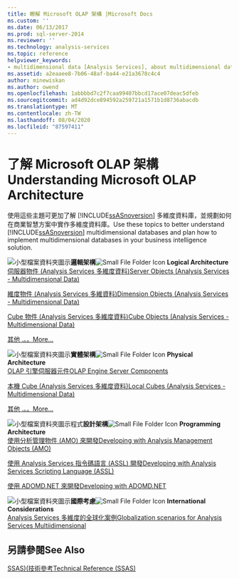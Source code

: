 ```yaml
---
title: 瞭解 Microsoft OLAP 架構 |Microsoft Docs
ms.custom: ''
ms.date: 06/13/2017
ms.prod: sql-server-2014
ms.reviewer: ''
ms.technology: analysis-services
ms.topic: reference
helpviewer_keywords:
- multidimensional data [Analysis Services], about multidimensional data
ms.assetid: a2eaaee8-7b06-48af-ba44-e21a3678c4c4
author: minewiskan
ms.author: owend
ms.openlocfilehash: 1abbbbd7c2f7caa99407bbcd17ace07deac5dfeb
ms.sourcegitcommit: ad4d92dce894592a259721a1571b1d8736abacdb
ms.translationtype: MT
ms.contentlocale: zh-TW
ms.lasthandoff: 08/04/2020
ms.locfileid: "87597411"
---
```

# <a name="understanding-microsoft-olap-architecture"></a><span data-ttu-id="15c3a-102">了解 Microsoft OLAP 架構</span><span class="sxs-lookup"><span data-stu-id="15c3a-102">Understanding Microsoft OLAP Architecture</span></span>
  <span data-ttu-id="15c3a-103">使用這些主題可更加了解 [!INCLUDE[ssASnoversion](../../../includes/ssasnoversion-md.md)] 多維度資料庫，並規劃如何在商業智慧方案中實作多維度資料庫。</span><span class="sxs-lookup"><span data-stu-id="15c3a-103">Use these topics to better understand [!INCLUDE[ssASnoversion](../../../includes/ssasnoversion-md.md)] multidimensional databases and plan how to implement multidimensional databases in your business intelligence solution.</span></span>  
  
 <span data-ttu-id="15c3a-104">![小型檔案資料夾圖示](../../../integration-services/media/filefolder-small.gif "小型檔案資料夾圖示")**邏輯架構**</span><span class="sxs-lookup"><span data-stu-id="15c3a-104">![Small File Folder Icon](../../../integration-services/media/filefolder-small.gif "Small File Folder Icon") **Logical Architecture**</span></span>  
 [<span data-ttu-id="15c3a-105">伺服器物件 &#40;Analysis Services 多維度資料&#41;</span><span class="sxs-lookup"><span data-stu-id="15c3a-105">Server Objects &#40;Analysis Services - Multidimensional Data&#41;</span></span>](../olap-logical/server-objects-analysis-services-multidimensional-data.md)  
  
 [<span data-ttu-id="15c3a-106">維度物件 &#40;Analysis Services 多維資料&#41;</span><span class="sxs-lookup"><span data-stu-id="15c3a-106">Dimension Objects &#40;Analysis Services - Multidimensional Data&#41;</span></span>](../../multidimensional-models-olap-logical-dimension-objects/dimension-objects-analysis-services-multidimensional-data.md)  
  
 [<span data-ttu-id="15c3a-107">Cube 物件 &#40;Analysis Services 多維度資料&#41;</span><span class="sxs-lookup"><span data-stu-id="15c3a-107">Cube Objects &#40;Analysis Services - Multidimensional Data&#41;</span></span>](../../multidimensional-models-olap-logical-cube-objects/cube-objects-analysis-services-multidimensional-data.md)  
  
 [<span data-ttu-id="15c3a-108">其他 .。。</span><span class="sxs-lookup"><span data-stu-id="15c3a-108">More...</span></span>](../olap-logical/understanding-microsoft-olap-logical-architecture.md)  
  
 <span data-ttu-id="15c3a-109">![小型檔案資料夾圖示](../../../integration-services/media/filefolder-small.gif "小型檔案資料夾圖示")**實體架構**</span><span class="sxs-lookup"><span data-stu-id="15c3a-109">![Small File Folder Icon](../../../integration-services/media/filefolder-small.gif "Small File Folder Icon") **Physical Architecture**</span></span>  
 [<span data-ttu-id="15c3a-110">OLAP 引擎伺服器元件</span><span class="sxs-lookup"><span data-stu-id="15c3a-110">OLAP Engine Server Components</span></span>](olap-engine-server-components.md)  
  
 [<span data-ttu-id="15c3a-111">本機 Cube &#40;Analysis Services 多維度資料&#41;</span><span class="sxs-lookup"><span data-stu-id="15c3a-111">Local Cubes &#40;Analysis Services - Multidimensional Data&#41;</span></span>](local-cubes-analysis-services-multidimensional-data.md)  
  
 [<span data-ttu-id="15c3a-112">其他 .。。</span><span class="sxs-lookup"><span data-stu-id="15c3a-112">More...</span></span>](understanding-microsoft-olap-physical-architecture.md)  
  
 <span data-ttu-id="15c3a-113">![小型檔案資料夾圖示](../../../integration-services/media/filefolder-small.gif "小型檔案資料夾圖示")程式**設計架構**</span><span class="sxs-lookup"><span data-stu-id="15c3a-113">![Small File Folder Icon](../../../integration-services/media/filefolder-small.gif "Small File Folder Icon") **Programming Architecture**</span></span>  
 [<span data-ttu-id="15c3a-114">使用分析管理物件 &#40;AMO&#41; 來開發</span><span class="sxs-lookup"><span data-stu-id="15c3a-114">Developing with Analysis Management Objects &#40;AMO&#41;</span></span>](https://docs.microsoft.com/bi-reference/amo/developing-with-analysis-management-objects-amo)  
  
 [<span data-ttu-id="15c3a-115">使用 Analysis Services 指令碼語言 &#40;ASSL&#41; 開發</span><span class="sxs-lookup"><span data-stu-id="15c3a-115">Developing with Analysis Services Scripting Language &#40;ASSL&#41;</span></span>](../scripting-language-assl/developing-with-analysis-services-scripting-language-assl.md)  
  
 [<span data-ttu-id="15c3a-116">使用 ADOMD.NET 來開發</span><span class="sxs-lookup"><span data-stu-id="15c3a-116">Developing with ADOMD.NET</span></span>](https://docs.microsoft.com/bi-reference/adomd/developing-with-adomd-net)  
  
 <span data-ttu-id="15c3a-117">![小型檔案資料夾圖示](../../../integration-services/media/filefolder-small.gif "小型檔案資料夾圖示")**國際考慮**</span><span class="sxs-lookup"><span data-stu-id="15c3a-117">![Small File Folder Icon](../../../integration-services/media/filefolder-small.gif "Small File Folder Icon") **International Considerations**</span></span>  
 [<span data-ttu-id="15c3a-118">Analysis Services 多維度的全球化案例</span><span class="sxs-lookup"><span data-stu-id="15c3a-118">Globalization scenarios for Analysis Services Multiidimensional</span></span>](../../globalization-scenarios-for-analysis-services-multiidimensional.md)  
  
## <a name="see-also"></a><span data-ttu-id="15c3a-119">另請參閱</span><span class="sxs-lookup"><span data-stu-id="15c3a-119">See Also</span></span>  
 [<span data-ttu-id="15c3a-120">SSAS&#41;&#40;技術參考</span><span class="sxs-lookup"><span data-stu-id="15c3a-120">Technical Reference &#40;SSAS&#41;</span></span>](../../powershell/technical-reference-ssas.md)  
  
  
